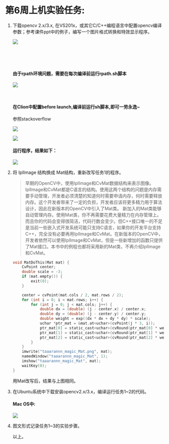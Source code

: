 # 第6周上机实验任务:

1. 下载opencv 2.x/3.x,  在VS201x，或其它C/C++编程语言中配置opencv编译参数；参考课件ppt中的例子，编写一个图片格式转换和特效显示程序。

   ![](https://ws2.sinaimg.cn/large/006tNc79gy1fqfq3j15taj31ig12itju.jpg)

   ​

   ​

   #### 由于rpath环境问题，需要在每次编译前运行rpath.sh脚本

   ![](https://ws4.sinaimg.cn/large/006tNc79gy1fqfrud20nej31bg122qto.jpg)

   ​

   #### 在Clion中配置before launch,编译前运行sh脚本,即可一劳永逸~

   参照stackoverflow

   ![](https://ws3.sinaimg.cn/large/006tNc79gy1fqfrwji9b8j315y0c0gnz.jpg)

   ![](https://ws3.sinaimg.cn/large/006tNc79gy1fqfrt59bu5j31kw0zin9e.jpg)

   #### 运行程序，结果如下：

   ![](https://ws2.sinaimg.cn/large/006tNc79gy1fqfrxmuia7j310o16wwjv.jpg)

2. 将 IplImage 结构换成 Mat结构，重新改写任务1的程序。

   > 早期的OpenCV中，使用IplImage和CvMat数据结构来表示图像。IplImage和CvMat都是C语言的结构。使用这两个结构的问题是内存需要手动管理，开发者必须清楚的知道何时需要申请内存，何时需要释放内存。这个开发者带来了一定的负担，开发者应该将更多精力用于算法设计，因此在新版本的OpenCV中引入了Mat类。
   > 新加入的Mat类能够自动管理内存。使用Mat类，你不再需要花费大量精力在内存管理上。而且你的代码会变得很简洁，代码行数会变少。但C++接口唯一的不足是当前一些嵌入式开发系统可能只支持C语言，如果你的开发平台支持C++，完全没有必要再用IplImage和CvMat。在新版本的OpenCV中，开发者依然可以使用IplImage和CvMat，但是一些新增加的函数只提供了Mat接口。本书中的例程也都将采用新的Mat类，不再介绍IplImage和CvMat。

   ```C
   void MatDoThis(Mat mat) {
       CvPoint center;
       double scale = -3;
       if (mat.empty()) {
           exit(0);
       }

       center = cvPoint(mat.cols / 2, mat.rows / 2);
       for (int i = 0; i < mat.rows; i++) {
           for (int j = 0; j < mat.cols; j++) {
               double dx = (double) (j - center.x) / center.x;
               double dy = (double) (j - center.y) / center.y;
               double weight = exp((dx * dx + dy * dy) * scale);
               uchar *ptr_mat = &mat.at<uchar>(cvPoint(j * 3, i));
               ptr_mat[0] = static_cast<uchar>(cvRound(ptr_mat[0] * weight));
               ptr_mat[1] = static_cast<uchar>(cvRound(ptr_mat[1] * weight));
               ptr_mat[2] = static_cast<uchar>(cvRound(ptr_mat[2] * weight));
           }
       }
       imwrite("taaarannn_magic_Mat.png", mat);
       namedWindow("taaarannn_magic_Mat", 1);
       imshow("taaarannn_magic_Mat", mat);
       waitKey(0);
   }
   ```

   用Mat改写后，结果与上图相同。

3. 在Ubuntu系统中下载安装opencv2.x/3.x，编译运行任务1~2的代码。

   #### Mac OS中:

   ![](https://ws1.sinaimg.cn/large/006tNc79gy1fqfwu2ytivj31kw0upgw0.jpg)

4. 图文形式记录任务1~3的实验步骤。

   以上。